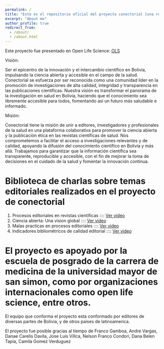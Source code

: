 ```yaml
---
permalink: /
title: "Este es el repositorio oficial del proyecto conectorial [una red de encuentros de editores de revistas cientificas de Bolivia] incubado en Open Life Science"
excerpt: "About me"
author_profile: true
redirect_from: 
  - /about/
  - /about.html
---
```


Este proyecto fue presentado en Open Life Science: 
[OLS](https://openlifesci.org/openseeds/ols-5/projects-participants.html#projects)

Visión:

Ser el epicentro de la innovación y el intercambio científico en Bolivia, impulsando la ciencia abierta y accesible en el campo de la salud. 
Conectorial se esfuerza por ser reconocida como una comunidad líder en la promoción de investigaciones de alta calidad, integridad y transparencia en las publicaciones científicas. Nuestra visión es transformar el panorama de la investigación en salud en Bolivia, haciendo que el conocimiento sea libremente accesible para todos, fomentando así un futuro más saludable e informado.

Misión:

Conectorial tiene la misión de unir a editores, investigadores y profesionales de la salud en una plataforma colaborativa para promover la ciencia abierta y la publicación ética en las revistas científicas de salud. 
Nos comprometemos a facilitar el acceso a investigaciones relevantes y de calidad, apoyando la difusión del conocimiento científico en Bolivia y más allá. 
Trabajamos para garantizar que la información científica sea transparente, reproducible y accesible, con el fin de mejorar la toma de decisiones en el cuidado de la salud y fomentar la innovación continua.

Biblioteca de charlas sobre temas editoriales realizados en el proyecto de conectorial
======
1. Procesos editoriales en revistas cientificas    :::: [Ver video](https://youtu.be/c9sCPMZCggM)
2. Ciencia abierta: Una vision global              :::: [Ver video](https://youtu.be/c9sCPMZCggM)
3. Malas practicas en procesos editoriales         :::: [Ver video](https://youtu.be/yP0iInuCpwM)
4. Indicadores bibliométricos de calidad editorial :::: [Ver video](https://youtu.be/ZcLqK7jiGRM)


El proyecto es apoyado por la escuela de posgrado de la carrera de medicina de la universidad mayor de san simon, como por organizaciones internacionales como open life science, entre otros.
======

El equipo que conforma el proyecto esta conformado por editores de diversas partes de Bolivia, y de otros paises de latinoamerica.

El proyecto fue posible gracias al tiempo de Franco Gamboa, Andre Vargas, Danae Carelis Davila, Jose Luis Villca, Nelson Franco Condori, Dana Belen Tapia, Camila Gomez Verduguez
